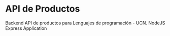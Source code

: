 # API de Productos
Backend API de productos para Lenguajes de programación - UCN.
NodeJS Express Application
